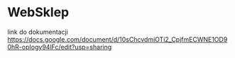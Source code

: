 # WebSklep
link do dokumentacji https://docs.google.com/document/d/10sChcvdmiOTi2_CpjfmECWNE1OD90hR-opIogy94lFc/edit?usp=sharing
